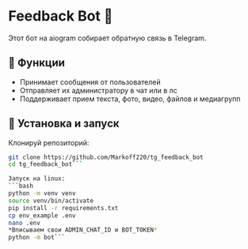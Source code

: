 # Feedback Bot 🤖  
Этот бот на aiogram собирает обратную связь в Telegram.  

## 📌 Функции  
- Принимает сообщения от пользователей  
- Отправляет их администратору в чат или в лс  
- Поддерживает прием текста, фото, видео, файлов и медиагрупп

## 🚀 Установка и запуск  
Клонируй репозиторий:  
   ```bash
   git clone https://github.com/Markoff220/tg_feedback_bot
   cd tg_feedback_bot```

Запуск на linux:
   ```bash
   python -m venv venv
   source venv/bin/activate
   pip install -r requirements.txt
   cp env_example .env
   nano .env
   *Вписываем свои ADMIN_CHAT_ID и BOT_TOKEN*
   python -m bot```
   
   
